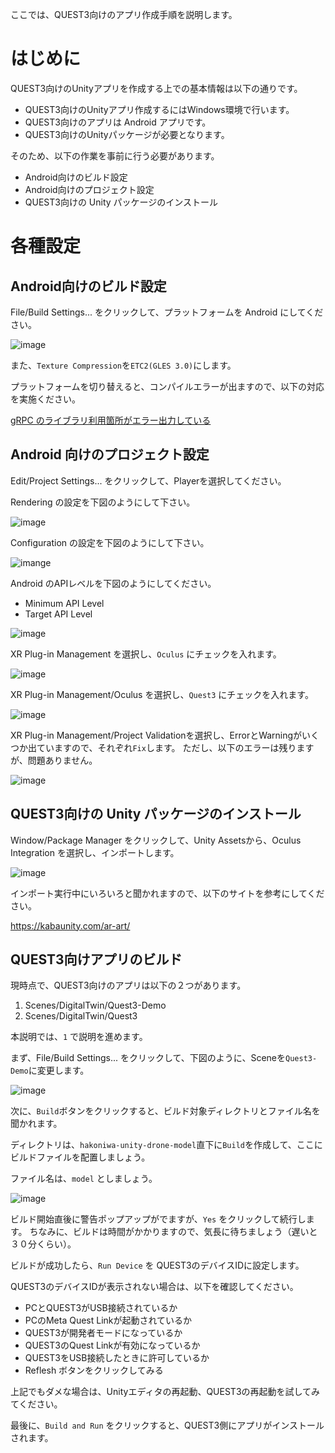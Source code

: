 ここでは、QUEST3向けのアプリ作成手順を説明します。

# はじめに

QUEST3向けのUnityアプリを作成する上での基本情報は以下の通りです。

- QUEST3向けのUnityアプリ作成するにはWindows環境で行います。
- QUEST3向けのアプリは Android アプリです。
- QUEST3向けのUnityパッケージが必要となります。

そのため、以下の作業を事前に行う必要があります。

- Android向けのビルド設定 
- Android向けのプロジェクト設定
- QUEST3向けの Unity パッケージのインストール

# 各種設定
## Android向けのビルド設定

File/Build Settings... をクリックして、プラットフォームを Android にしてください。

![image](./images/quest3/BuildSettings.png)

また、`Texture Compression`を`ETC2(GLES 3.0)`にします。

プラットフォームを切り替えると、コンパイルエラーが出ますので、以下の対応を実施ください。

[gRPC のライブラリ利用箇所がエラー出力している](https://github.com/toppers/hakoniwa-document/tree/main/troubleshooting/unity#grpc-%E3%81%AE%E3%83%A9%E3%82%A4%E3%83%96%E3%83%A9%E3%83%AA%E5%88%A9%E7%94%A8%E7%AE%87%E6%89%80%E3%81%8C%E3%82%A8%E3%83%A9%E3%83%BC%E5%87%BA%E5%8A%9B%E3%81%97%E3%81%A6%E3%81%84%E3%82%8B)

## Android 向けのプロジェクト設定

Edit/Project Settings... をクリックして、Playerを選択してください。

Rendering の設定を下図のようにして下さい。

![image](./images/quest3/Rendering.png)


Configuration の設定を下図のようにして下さい。

![imange](./images/quest3/Configuration.png)

Android のAPIレベルを下図のようにしてください。

- Minimum API Level
- Target API Level

![image](./images/quest3/APILevel.png)


XR Plug-in Management を選択し、`Oculus` にチェックを入れます。

![image](./images/quest3/XRPlugin.png)


XR Plug-in Management/Oculus を選択し、`Quest3` にチェックを入れます。

![image](./images/quest3/OculusQuest3.png)


XR Plug-in Management/Project Validationを選択し、ErrorとWarningがいくつか出ていますので、それぞれ`Fix`します。
ただし、以下のエラーは残りますが、問題ありません。

![image](./images/quest3/Validation.png)


## QUEST3向けの Unity パッケージのインストール

Window/Package Manager をクリックして、Unity Assetsから、Oculus Integration を選択し、インポートします。

![image](./images/quest3/OculusIntegration.png)

インポート実行中にいろいろと聞かれますので、以下のサイトを参考にしてください。

https://kabaunity.com/ar-art/


## QUEST3向けアプリのビルド

現時点で、QUEST3向けのアプリは以下の２つがあります。

1. Scenes/DigitalTwin/Quest3-Demo
2. Scenes/DigitalTwin/Quest3

本説明では、`1` で説明を進めます。

まず、File/Build Settings... をクリックして、下図のように、Sceneを`Quest3-Demo`に変更します。

![image](./images/quest3/BuildSettingApl.png)

次に、`Build`ボタンをクリックすると、ビルド対象ディレクトリとファイル名を聞かれます。

ディレクトリは、`hakoniwa-unity-drone-model`直下に`Build`を作成して、ここにビルドファイルを配置しましょう。

ファイル名は、`model` としましょう。

![image](./images/quest3/BuildFileName.png)


ビルド開始直後に警告ポップアップがでますが、`Yes` をクリックして続行します。
ちなみに、ビルドは時間がかかりますので、気長に待ちましょう（遅いと３０分くらい）。

ビルドが成功したら、`Run Device` を QUEST3のデバイスIDに設定します。

QUEST3のデバイスIDが表示されない場合は、以下を確認してください。

- PCとQUEST3がUSB接続されているか
- PCのMeta Quest Linkが起動されているか
- QUEST3が開発者モードになっているか
- QUEST3のQuest Linkが有効になっているか
- QUEST3をUSB接続したときに許可しているか
- Reflesh ボタンをクリックしてみる

上記でもダメな場合は、Unityエディタの再起動、QUEST3の再起動を試してみてください。

最後に、`Build and Run` をクリックすると、QUEST3側にアプリがインストールされます。

